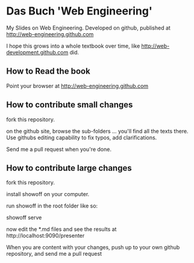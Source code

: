 # Das Buch 'Web Engineering'

My Slides on Web Engineering. Developed on github, published at
http://web-engineering.github.com

I hope this grows into a whole textbook over time,
like http://web-development.github.com did.


## How to Read the book

Point your browser at
http://web-engineering.github.com


## How to contribute small changes

fork this repository.

on the github site, browse the sub-folders ... you'll find
all the texts there.  Use githubs editing capability to fix
typos, add clarifications.

Send me a pull request when you're done.

## How to contribute large changes

fork this repository.

install showoff on your computer.

run showoff in the root folder like so:

  showoff serve

now edit the *.md files and see the results at http://localhost:9090/presenter

When you are content with your changes, push up to your own github repository,
and send me a pull request

